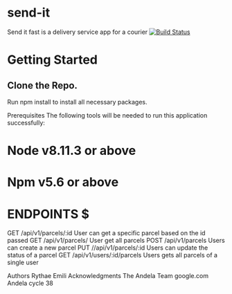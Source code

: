

# send-it #
Send it fast is a delivery service app for a courier
[![Build Status](https://travis-ci.org/Rythae/send-it.svg?branch=ch-integrating-travis)](https://travis-ci.org/Rythae/send-it)

# **Getting Started** #
## **Clone the Repo.** ##
Run npm install to install all necessary packages.

Prerequisites
The following tools will be needed to run this application successfully:

# Node v8.11.3 or above #
# Npm v5.6 or above #

# ENDPOINTS $

GET /api/v1/parcels/:id User can get a specific parcel based on the id passed
GET /api/v1/parcels/ User get all parcels 
POST /api/v1/parcels Users can create a new parcel
PUT //api/v1/parcels/:id Users can update the status of a parcel
GET /api/v1/users/:id/parcels Users gets all parcels of a single user


Authors
Rythae Emili
Acknowledgments
The Andela Team
google.com
Andela cycle 38
